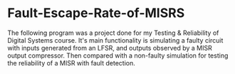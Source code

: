 # Fault-Escape-Rate-of-MISRS
The following program was a project done for my Testing & Reliability of Digital Systems course. It's main functionality is simulating a faulty circuit with inputs generated from an LFSR, and outputs observed by a MISR output compressor. Then compared with a non-faulty simulation for testing the reliability of a MISR with fault detection.
